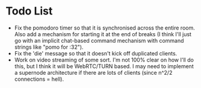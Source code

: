 Todo List
=========

+ Fix the pomodoro timer so that it is synchronised across the entire room. Also
  add a mechanism for starting it at the end of breaks (I think I'll just go
  with an implicit chat-based command mechanism with command strings like "pomo
  for :32").
+ Fix the 'die' message so that it doesn't kick off duplicated clients.
+ Work on video streaming of some sort. I'm not 100% clear on how I'll do this,
  but I think it will be WebRTC/TURN based. I may need to implement a supernode
  architecture if there are lots of clients (since n^2/2 connections = hell).
